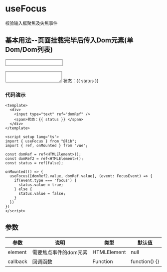 # useFocus

校验输入框聚焦及失焦事件

## 基本用法--页面挂载完毕后传入Dom元素(单Dom/Dom列表)

<script setup lang='ts'>
import { useFocus } from "@lib";
import { ref, onMounted } from "vue";   

const domRef = ref<HTMLElement>();
const domRef2 = ref<HTMLElement>();
const status = ref(false);

onMounted(() => {
  useFocus([domRef2.value, domRef.value], (event: FocusEvent) => {
    console.info(event.target)
    if(event.type === 'focus') {
      status.value = true;
    } else {
      status.value = false;
    }
  })
})
</script>

<div>
  <input type="text" ref="domRef" /><br /><br />
  <textarea type="text" ref="domRef2"></textarea>
  <span>状态：{{ status }} </span>
</div>

### 代码演示

```vue
<template>
  <div>
    <input type="text" ref="domRef" />
    <span>状态：{{ status }} </span>
  </div>
</template>

<script setup lang='ts'>
import { useFocus } from "@lib";
import { ref, onMounted } from "vue";   

const domRef = ref<HTMLElement>();
const domRef2 = ref<HTMLElement>();
const status = ref(false);

onMounted(() => {
  useFocus([domRef2.value, domRef.value], (event: FocusEvent) => {
    if(event.type === 'focus') {
      status.value = true;
    } else {
      status.value = false;
    }
  })
})
</script>

```

## 参数

| 参数      | 说明                      | 类型                   | 默认值 |
| -------   | ------------------------- | ---------------------- | ------ |
| element   | 需要焦点事件的dom元素 | HTMLElement | null
| callback   | 回调函数 | Function | function() {}
